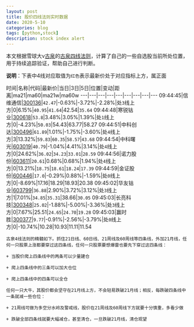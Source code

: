 ```yaml
---
layout: post
title: 股价四线法则实时数据
date: 2020-5-10
categories: blog
tags: [python,stock]
description: stock index alert
---
```



本文根据雪球大v[古泉](https://xueqiu.com/u/7148646888)的[古泉四线法则](https://xueqiu.com/7148646888/130498192)，计算了自己的一些自选股当前所处位置，用于持续追踪验证，帮助自己进行判断。

**说明**：下表中4线对应取值为`红色`表示最新价处于对应指标上方，属正面

时间|名称|代码|最新价|当日|3日|5日|位置|变动|距离|ma21|ma60|ma21w|ma60w
---|---|---|---|---|---|---|---|---
09:44:45|信维通信|[300136](https://xueqiu.com/S/SZ300136)|`42.47`|-0.63%|-3.72%|-2.28%|处`3`线上方|0|6.15%|`40.95`|`41.64`|42.54|`35.64`
09:44:48|寒锐钴业|[300618](https://xueqiu.com/S/SZ300618)|`53.8`|3.48%|3.05%|1.39%|处`1`线上方|0|-4.23%|`50.03`|54.43|63.77|58.27
09:44:51|中科创达|[300496](https://xueqiu.com/S/SZ300496)|`61.89`|1.01%|-1.75%|-3.60%|处`4`线上方|3|13.32%|`59.83`|`60.35`|`58.57`|`43.68`
09:44:54|中科曙光|[603019](https://xueqiu.com/S/SH603019)|`40.79`|-1.04%|4.41%|3.14%|处`4`线上方|0|24.62%|`36.02`|`34.23`|`33.01`|`28.59`
09:44:56|诺力股份|[603611](https://xueqiu.com/S/SH603611)|`20.61`|0.68%|0.68%|1.94%|处`4`线上方|0|13.21%|`18.75`|`18.61`|`18.24`|`17.39`
09:44:59|金证股份|[600446](https://xueqiu.com/S/SH600446)|`17.0`|-0.29%|0.88%|-1.59%|处`0`线上方|0|-8.69%|17.16|18.29|18.93|20.38
09:45:02|华友钴业|[603799](https://xueqiu.com/S/SH603799)|`36.88`|2.90%|3.72%|3.12%|处`3`线上方|1|7.01%|`34.85`|`35.31`|38.66|`30.05`
09:45:03|长亮科技|[300348](https://xueqiu.com/S/SZ300348)|`25.02`|-1.88%|-5.00%|-3.36%|处`3`线上方|0|7.67%|25.51|`24.65`|`24.70`|`19.28`
09:45:03|赢时胜|[300377](https://xueqiu.com/S/SZ300377)|`9.77`|-0.91%|-2.56%|-3.79%|处`0`线上方|0|-10.74%|10.28|10.93|11.11|11.54

```
古泉4线法则的精髓如下。抓住21日线、60日线、21周线及60周线等四条线，外加21月线，任何一只股票上涨都要穿过这四条线，任何一只股票要想爆雷也要先下穿过这四条线：

+ 当股价爬上四条线中的两条可以少量建仓

+ 爬上四条线中的三条可以加大仓位

+ 爬上四条线中的四条可以全仓

任何一只大牛，其股价都会坚守在21月线上方，不会轻易跌破21月线；相反，每跌破四条线中一条就减一些仓位：

+ 21周线可做为多空分水岭及警戒线，股价在21周线及60周线下方就要十分慎重，多看少做

+ 跌破全部四条线就要大幅减仓，甚至清仓，一旦跌破21月线，清仓观望
```